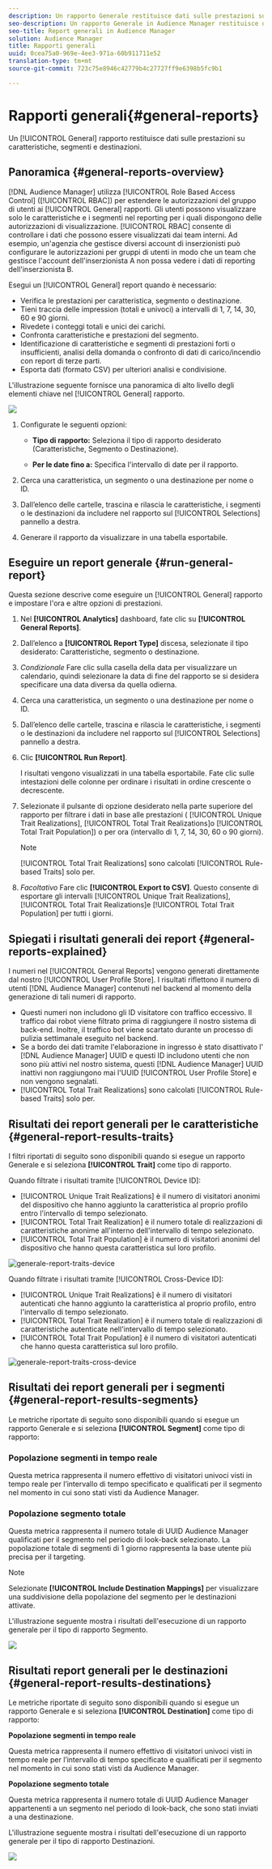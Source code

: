```yaml
---
description: Un rapporto Generale restituisce dati sulle prestazioni su caratteristiche, segmenti e destinazioni.
seo-description: Un rapporto Generale in Audience Manager restituisce dati sulle prestazioni su caratteristiche, segmenti e destinazioni.
seo-title: Report generali in Audience Manager
solution: Audience Manager
title: Rapporti generali
uuid: 0cea75a0-969e-4ee3-971a-60b911711e52
translation-type: tm+mt
source-git-commit: 723c75e8946c42779b4c27727ff9e6398b5fc9b1

---
```



# Rapporti generali{#general-reports}

Un [!UICONTROL General] rapporto restituisce dati sulle prestazioni su caratteristiche, segmenti e destinazioni.

## Panoramica {#general-reports-overview}

<!-- 

c_general_reports.xml

 -->

[!DNL Audience Manager] utilizza [!UICONTROL Role Based Access Control] ([!UICONTROL RBAC]) per estendere le autorizzazioni del gruppo di utenti ai [!UICONTROL General] rapporti. Gli utenti possono visualizzare solo le caratteristiche e i segmenti nel reporting per i quali dispongono delle autorizzazioni di visualizzazione. [!UICONTROL RBAC] consente di controllare i dati che possono essere visualizzati dai team interni. Ad esempio, un&#39;agenzia che gestisce diversi account di inserzionisti può configurare le autorizzazioni per gruppi di utenti in modo che un team che gestisce l&#39;account dell&#39;inserzionista A non possa vedere i dati di reporting dell&#39;inserzionista B.

Esegui un [!UICONTROL General] report quando è necessario:

* Verifica le prestazioni per caratteristica, segmento o destinazione.
* Tieni traccia delle impression (totali e univoci) a intervalli di 1, 7, 14, 30, 60 e 90 giorni.
* Rivedete i conteggi totali e unici dei carichi.
* Confronta caratteristiche e prestazioni del segmento.
* Identificazione di caratteristiche e segmenti di prestazioni forti o insufficienti, analisi della domanda o confronto di dati di carico/incendio con report di terze parti.
* Esporta dati (formato CSV) per ulteriori analisi e condivisione.

L&#39;illustrazione seguente fornisce una panoramica di alto livello degli elementi chiave nel [!UICONTROL General] rapporto.

![](assets/general_reports.png)

1. Configurate le seguenti opzioni:

   * **Tipo di rapporto:** Seleziona il tipo di rapporto desiderato (Caratteristiche, Segmento o Destinazione).

   * **Per le date fino a:** Specifica l&#39;intervallo di date per il rapporto.

2. Cerca una caratteristica, un segmento o una destinazione per nome o ID.
3. Dall’elenco delle cartelle, trascina e rilascia le caratteristiche, i segmenti o le destinazioni da includere nel rapporto sul [!UICONTROL Selections] pannello a destra.
4. Generare il rapporto da visualizzare in una tabella esportabile.

## Eseguire un report generale {#run-general-report}

Questa sezione descrive come eseguire un [!UICONTROL General] rapporto e impostare l&#39;ora e altre opzioni di prestazioni.

<!-- 

t_run_general_report.xml

 -->

1. Nel **[!UICONTROL Analytics]** dashboard, fate clic su **[!UICONTROL General Reports]**.
1. Dall’elenco a **[!UICONTROL Report Type]** discesa, selezionate il tipo desiderato: Caratteristiche, segmento o destinazione.
1. *Condizionale* Fare clic sulla casella della data per visualizzare un calendario, quindi selezionare la data di fine del rapporto se si desidera specificare una data diversa da quella odierna.
1. Cerca una caratteristica, un segmento o una destinazione per nome o ID.
1. Dall’elenco delle cartelle, trascina e rilascia le caratteristiche, i segmenti o le destinazioni da includere nel rapporto sul [!UICONTROL Selections] pannello a destra.
1. Clic **[!UICONTROL Run Report]**.

   I risultati vengono visualizzati in una tabella esportabile. Fate clic sulle intestazioni delle colonne per ordinare i risultati in ordine crescente o decrescente.
1. Selezionate il pulsante di opzione desiderato nella parte superiore del rapporto per filtrare i dati in base alle prestazioni ( [!UICONTROL Unique Trait Realizations], [!UICONTROL Total Trait Realizations]o [!UICONTROL Total Trait Population]) o per ora (intervallo di 1, 7, 14, 30, 60 o 90 giorni).

   >[!NOTE]
   >
   >[!UICONTROL Total Trait Realizations] sono calcolati [!UICONTROL Rule-based Traits] solo per.

1. *Facoltativo* Fare clic **[!UICONTROL Export to CSV]**. Questo consente di esportare gli intervalli [!UICONTROL Unique Trait Realizations], [!UICONTROL Total Trait Realizations]e [!UICONTROL Total Trait Population] per tutti i giorni.

## Spiegati i risultati generali dei report {#general-reports-explained}

I numeri nel [!UICONTROL General Reports] vengono generati direttamente dal nostro [!UICONTROL User Profile Store]. I risultati riflettono il numero di utenti [!DNL Audience Manager] contenuti nel backend al momento della generazione di tali numeri di rapporto.

* Questi numeri non includono gli ID visitatore con traffico eccessivo. Il traffico dai robot viene filtrato prima di raggiungere il nostro sistema di back-end. Inoltre, il traffico bot viene scartato durante un processo di pulizia settimanale eseguito nel backend.
* Se a bordo dei dati tramite l&#39;elaborazione in ingresso è stato disattivato l&#39; [!DNL Audience Manager] UUID e questi ID includono utenti che non sono più attivi nel nostro sistema, questi [!DNL Audience Manager] UUID inattivi non raggiungono mai l&#39;UUID [!UICONTROL User Profile Store] e non vengono segnalati.
* [!UICONTROL Total Trait Realizations] sono calcolati [!UICONTROL Rule-based Traits] solo per.

## Risultati dei report generali per le caratteristiche {#general-report-results-traits}

I filtri riportati di seguito sono disponibili quando si esegue un rapporto Generale e si seleziona **[!UICONTROL Trait]** come tipo di rapporto.

Quando filtrate i risultati tramite [!UICONTROL Device ID]:

* [!UICONTROL Unique Trait Realizations] è il numero di visitatori anonimi del dispositivo che hanno aggiunto la caratteristica al proprio profilo entro l&#39;intervallo di tempo selezionato.
* [!UICONTROL Total Trait Realization] è il numero totale di realizzazioni di caratteristiche anonime all&#39;interno dell&#39;intervallo di tempo selezionato.
* [!UICONTROL Total Trait Population] è il numero di visitatori anonimi del dispositivo che hanno questa caratteristica sul loro profilo.

![generale-report-traits-device](assets/general-report-traits-deviceid.png)

Quando filtrate i risultati tramite [!UICONTROL Cross-Device ID]:

* [!UICONTROL Unique Trait Realizations] è il numero di visitatori autenticati che hanno aggiunto la caratteristica al proprio profilo, entro l&#39;intervallo di tempo selezionato.
* [!UICONTROL Total Trait Realization] è il numero totale di realizzazioni di caratteristiche autenticate nell&#39;intervallo di tempo selezionato.
* [!UICONTROL Total Trait Population] è il numero di visitatori autenticati che hanno questa caratteristica sul loro profilo.

![generale-report-traits-cross-device](assets/general-report-traits-cross-device.png)

<!-- 
### Unique Trait Realizations

This metric represents the unique number of [Audience Manager Unique User IDs (UUID)](../reference/ids-in-aam.md) that qualified for the trait in your selected time range. For example, if a user visited your homepage three times on 10/1, you would see one Unique Trait Realization.

### Total Trait Realizations

This metric represents the total amount of trait fires for the trait in your selected time range. For example, if a user visited your homepage, then navigated to your tech news and your sports news sections, they would appear in the General Report as three total trait realizations, and one unique trait realization.

### Total Trait Population

This metric represents the total amount of Audience Manager UUIDs that are currently qualified for the trait. Use this number to understand the total amount of users you could use for segmentation and targeting. Typically, users remain part of a trait for [120 days](../features/traits/create-onboarded-rule-based-traits.md#set-expiration-interval). For example, a user visiting your homepage three times today and never returning afterwards, would remain as a user in this population every day until 120 days from now. At the 120 day mark, they would be removed from the population. Read our [Trait and Segment Qualification Reference](../features/traits/trait-and-segment-qualification-reference.md) for more examples on the difference between Unique Trait Realizations and Total Trait Population.

The illustration below shows the results of running a general report for the Trait report type. -->
<!-- 
![](assets/general_reports_metrics.png) -->


## Risultati dei report generali per i segmenti {#general-report-results-segments}

Le metriche riportate di seguito sono disponibili quando si esegue un rapporto Generale e si seleziona **[!UICONTROL Segment]** come tipo di rapporto:

### Popolazione segmenti in tempo reale

Questa metrica rappresenta il numero effettivo di visitatori univoci visti in tempo reale per l’intervallo di tempo specificato e qualificati per il segmento nel momento in cui sono stati visti da Audience Manager.

### Popolazione segmento totale

Questa metrica rappresenta il numero totale di UUID Audience Manager qualificati per il segmento nel periodo di look-back selezionato. La popolazione totale di segmenti di 1 giorno rappresenta la base utente più precisa per il targeting.

>[!NOTE]
>
>Selezionate **[!UICONTROL Include Destination Mappings]** per visualizzare una suddivisione della popolazione del segmento per le destinazioni attivate.

L&#39;illustrazione seguente mostra i risultati dell&#39;esecuzione di un rapporto generale per il tipo di rapporto Segmento.

![](assets/general_reports_segment_metrics.png)

## Risultati report generali per le destinazioni {#general-report-results-destinations}

Le metriche riportate di seguito sono disponibili quando si esegue un rapporto Generale e si seleziona **[!UICONTROL Destination]** come tipo di rapporto:

**Popolazione segmenti in tempo reale**

Questa metrica rappresenta il numero effettivo di visitatori univoci visti in tempo reale per l’intervallo di tempo specificato e qualificati per il segmento nel momento in cui sono stati visti da Audience Manager.

**Popolazione segmento totale**

Questa metrica rappresenta il numero totale di UUID Audience Manager appartenenti a un segmento nel periodo di look-back, che sono stati inviati a una destinazione.

L&#39;illustrazione seguente mostra i risultati dell&#39;esecuzione di un rapporto generale per il tipo di rapporto Destinazioni.

![](assets/general_reports_destinations.png)
